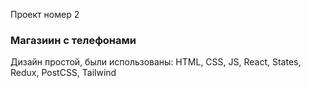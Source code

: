 Проект номер 2

### Магазиин с телефонами 

Дизайн простой, были использованы: HTML, CSS, JS, React, States, Redux, PostCSS, Tailwind